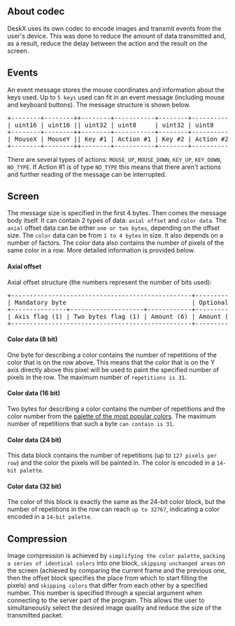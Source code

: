 
## About codec
DeskX uses its own codec to encode images and transmit events from the user's device. This was done to reduce the amount of data transmitted and, as a result, reduce the delay between the action and the result on the screen.

## Events
An event message stores the mouse coordinates and information about the keys used. Up to `5 keys` used can fit in an event message (including mouse and keyboard buttons). The message structure is shown below.
<pre>
+--------+--------++--------+-----------+--------+-----------+-----+
| uint16 | uint16 || uint32 | uint8     | uint32 | uint8     |     |
+--------+--------++--------+-----------+--------+-----------+ ... |
| MouseX | MouseY || Key #1 | Action #1 | Key #2 | Action #2 |     |
+--------+--------++--------+-----------+--------+-----------+-----+
</pre>
There are several types of actions: `MOUSE_UP`, `MOUSE_DOWN`, `KEY_UP`, `KEY_DOWN`, `NO_TYPE`. If Action #1 is of type `NO_TYPE` this means that there aren't actions and further reading of the message can be interrupted.

## Screen
The message size is specified in the first 4 bytes. Then comes the message body itself. It can contain 2 types of data: `axial offset` and `color data`. The `axial` offset data can be either `one or two bytes`, depending on the offset size. The `color` data can be from `1 to 4 bytes` in size. It also depends on a number of factors. The color data also contains the number of pixels of the same color in a row. More detailed information is provided below. 

#### Axial offset
Axial offset structure (the numbers represent the number of bits used):
<pre>
+-------------------------------------------------+---------------+
| Mandatory byte                                  | Optional part |
+---------------+--------------------+------------+---------------+
| Axis flag (1) | Two bytes flag (1) | Amount (6) | Amount (8)    |
+-------------------------------------------------+---------------+
</pre>

#### Color data (8 bit)
One byte for describing a color contains the number of repetitions of the color that is on the row above. This means that the color that is on the Y axis directly above this pixel will be used to paint the specified number of pixels in the row. The maximum number of `repetitions is 31`.

#### Color data (16 bit)
Two bytes for describing a color contains the number of repetitions and the color number from the [palette of the most popular colors](https://github.com/DeskX11/DeskX/tree/main/src/codec/palette.hpp). The maximum number of repetitions that such a byte `can contain is 31`.

#### Color data (24 bit)
This data block contains the number of repetitions (up to `127 pixels per row`) and the color the pixels will be painted in. The color is encoded in a `14-bit palette`.

#### Color data (32 bit)
The color of this block is exactly the same as the 24-bit color block, but the number of repetitions in the row can reach `up to 32767`, indicating a color encoded in a `14-bit palette`.

## Compression
Image compression is achieved by `simplifying the color palette`, `packing a series of identical colors` into one block, `skipping unchanged areas` on the screen (achieved by comparing the current frame and the previous one, then the offset block specifies the place from which to start filling the pixels) and `skipping colors` that differ from each other by a specified number. This number is specified through a special argument when connecting to the server part of the program. This allows the user to simultaneously select the desired image quality and reduce the size of the transmitted packet.
